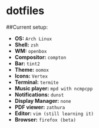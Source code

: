 # dotfiles
##Current setup:
* **OS:** `Arch Linux`
* **Shell:** `zsh`
* **WM:** `openbox`
* **Compositor:** `compton`
* **Bar:** `tint2`
* **Theme:** `oomox`
* **Icons:** `Vertex`
* **Terminal:** `termite`
* **Music player:** `mpd with ncmpcpp`
* **Notifications:** `dunst`
* **Display Manager:** `none`
* **PDF viewer:** `zathura`
* **Editor:** `vim (still learning it)`
* **Browser:** `firefox (beta)`
